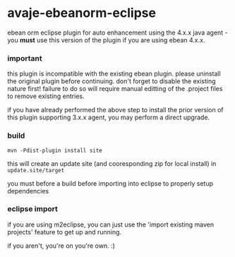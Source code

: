 avaje-ebeanorm-eclipse
======================

ebean orm eclipse plugin for auto enhancement using the 4.x.x java agent - you **must** use this version of the plugin if you are using ebean 4.x.x.

### important

this plugin is incompatible with the existing ebean plugin. please uninstall the original plugin before continuing. don't forget to disable the existing nature first! failure to do so will require manual editting of the .project files to remove existing entries.

if you have already performed the above step to install the prior version of this plugin supporting 3.x.x agent, you may perform a direct upgrade.

### build

`mvn -Pdist-plugin install site`

this will create an update site (and cooresponding zip for local install) in `update.site/target`

you must before a build before importing into eclipse to properly setup dependencies

### eclipse import

if you are using m2eclipse, you can just use the 'import existing maven projects' feature to get up and running.

if you aren't, you're on you're own. :)
